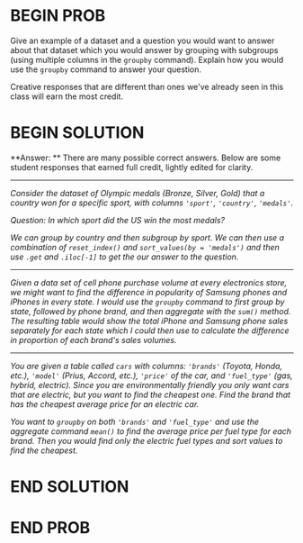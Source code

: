 # BEGIN PROB

Give an example of a dataset and a question you would want to answer about that dataset which you would answer by grouping with subgroups (using multiple columns in the `groupby` command). Explain how you would use the `groupby` command to answer your question.

Creative responses that are different than ones we've already seen in this class will earn the most credit.

# BEGIN SOLUTION

**Answer: ** There are many possible correct answers. Below are some student responses that earned full credit, lightly edited for clarity.

---

<i> Consider the dataset of Olympic medals (Bronze, Silver, Gold) that a country won for a specific sport, with columns `'sport'`, `'country'`, `'medals'`.</i>

<i> Question: In which sport did the US win the most medals?</i>

<i>We can group by country and then subgroup by sport. We can then use a combination of `reset_index()` and `sort_values(by = 'medals')`  and then use `.get` and `.iloc[-1]` to get the our answer to the question.</i>

---

<i> Given a data set of cell phone purchase volume at every electronics store, we might want to find the difference in popularity of Samsung phones and iPhones in every state. I would use the `groupby` command to first group by state, followed by phone brand, and then aggregate with the `sum()` method. The resulting table would show the total iPhone and Samsung phone sales separately for each state which I could then use to calculate the difference in proportion of each brand's sales volumes.</i>

---

<i> You are given a table called `cars` with columns: `'brands'` (Toyota, Honda, etc.), `'model'` (Prius, Accord, etc.), `'price'` of the car, and `'fuel_type'`  (gas, hybrid, electric). Since you are environmentally friendly you only want cars that are electric, but you want to find the cheapest one. Find the brand that has the cheapest average price for an electric car.</i>

<i>You want to `groupby` on both `'brands'` and `'fuel_type'` and use the aggregate command `mean()` to find the average price per fuel type for each brand. Then you would find only the electric fuel types and sort values to find the cheapest. </i>

# END SOLUTION

# END PROB
